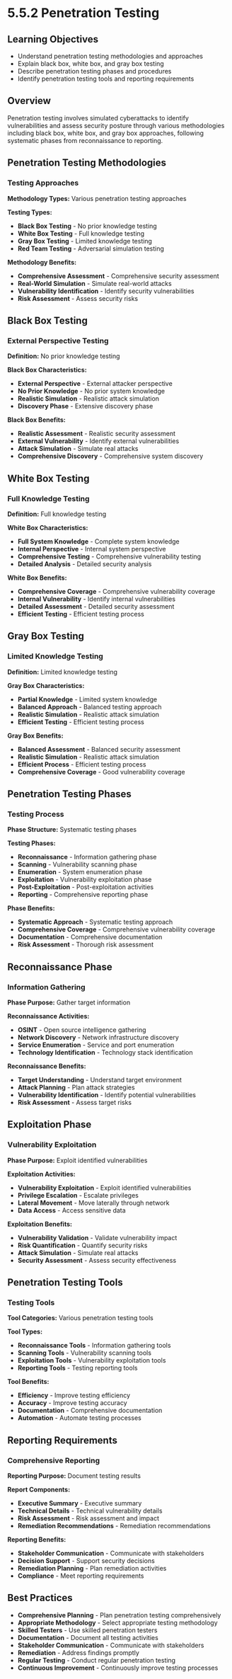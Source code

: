 # 5.5.2 Penetration Testing

## Learning Objectives
- Understand penetration testing methodologies and approaches
- Explain black box, white box, and gray box testing
- Describe penetration testing phases and procedures
- Identify penetration testing tools and reporting requirements

## Overview
Penetration testing involves simulated cyberattacks to identify vulnerabilities and assess security posture through various methodologies including black box, white box, and gray box approaches, following systematic phases from reconnaissance to reporting.

## Penetration Testing Methodologies

### Testing Approaches
**Methodology Types:** Various penetration testing approaches

**Testing Types:**
- **Black Box Testing** - No prior knowledge testing
- **White Box Testing** - Full knowledge testing
- **Gray Box Testing** - Limited knowledge testing
- **Red Team Testing** - Adversarial simulation testing

**Methodology Benefits:**
- **Comprehensive Assessment** - Comprehensive security assessment
- **Real-World Simulation** - Simulate real-world attacks
- **Vulnerability Identification** - Identify security vulnerabilities
- **Risk Assessment** - Assess security risks

## Black Box Testing

### External Perspective Testing
**Definition:** No prior knowledge testing

**Black Box Characteristics:**
- **External Perspective** - External attacker perspective
- **No Prior Knowledge** - No prior system knowledge
- **Realistic Simulation** - Realistic attack simulation
- **Discovery Phase** - Extensive discovery phase

**Black Box Benefits:**
- **Realistic Assessment** - Realistic security assessment
- **External Vulnerability** - Identify external vulnerabilities
- **Attack Simulation** - Simulate real attacks
- **Comprehensive Discovery** - Comprehensive system discovery

## White Box Testing

### Full Knowledge Testing
**Definition:** Full knowledge testing

**White Box Characteristics:**
- **Full System Knowledge** - Complete system knowledge
- **Internal Perspective** - Internal system perspective
- **Comprehensive Testing** - Comprehensive vulnerability testing
- **Detailed Analysis** - Detailed security analysis

**White Box Benefits:**
- **Comprehensive Coverage** - Comprehensive vulnerability coverage
- **Internal Vulnerability** - Identify internal vulnerabilities
- **Detailed Assessment** - Detailed security assessment
- **Efficient Testing** - Efficient testing process

## Gray Box Testing

### Limited Knowledge Testing
**Definition:** Limited knowledge testing

**Gray Box Characteristics:**
- **Partial Knowledge** - Limited system knowledge
- **Balanced Approach** - Balanced testing approach
- **Realistic Simulation** - Realistic attack simulation
- **Efficient Testing** - Efficient testing process

**Gray Box Benefits:**
- **Balanced Assessment** - Balanced security assessment
- **Realistic Simulation** - Realistic attack simulation
- **Efficient Process** - Efficient testing process
- **Comprehensive Coverage** - Good vulnerability coverage

## Penetration Testing Phases

### Testing Process
**Phase Structure:** Systematic testing phases

**Testing Phases:**
- **Reconnaissance** - Information gathering phase
- **Scanning** - Vulnerability scanning phase
- **Enumeration** - System enumeration phase
- **Exploitation** - Vulnerability exploitation phase
- **Post-Exploitation** - Post-exploitation activities
- **Reporting** - Comprehensive reporting phase

**Phase Benefits:**
- **Systematic Approach** - Systematic testing approach
- **Comprehensive Coverage** - Comprehensive vulnerability coverage
- **Documentation** - Comprehensive documentation
- **Risk Assessment** - Thorough risk assessment

## Reconnaissance Phase

### Information Gathering
**Phase Purpose:** Gather target information

**Reconnaissance Activities:**
- **OSINT** - Open source intelligence gathering
- **Network Discovery** - Network infrastructure discovery
- **Service Enumeration** - Service and port enumeration
- **Technology Identification** - Technology stack identification

**Reconnaissance Benefits:**
- **Target Understanding** - Understand target environment
- **Attack Planning** - Plan attack strategies
- **Vulnerability Identification** - Identify potential vulnerabilities
- **Risk Assessment** - Assess target risks

## Exploitation Phase

### Vulnerability Exploitation
**Phase Purpose:** Exploit identified vulnerabilities

**Exploitation Activities:**
- **Vulnerability Exploitation** - Exploit identified vulnerabilities
- **Privilege Escalation** - Escalate privileges
- **Lateral Movement** - Move laterally through network
- **Data Access** - Access sensitive data

**Exploitation Benefits:**
- **Vulnerability Validation** - Validate vulnerability impact
- **Risk Quantification** - Quantify security risks
- **Attack Simulation** - Simulate real attacks
- **Security Assessment** - Assess security effectiveness

## Penetration Testing Tools

### Testing Tools
**Tool Categories:** Various penetration testing tools

**Tool Types:**
- **Reconnaissance Tools** - Information gathering tools
- **Scanning Tools** - Vulnerability scanning tools
- **Exploitation Tools** - Vulnerability exploitation tools
- **Reporting Tools** - Testing reporting tools

**Tool Benefits:**
- **Efficiency** - Improve testing efficiency
- **Accuracy** - Improve testing accuracy
- **Documentation** - Comprehensive documentation
- **Automation** - Automate testing processes

## Reporting Requirements

### Comprehensive Reporting
**Reporting Purpose:** Document testing results

**Report Components:**
- **Executive Summary** - Executive summary
- **Technical Details** - Technical vulnerability details
- **Risk Assessment** - Risk assessment and impact
- **Remediation Recommendations** - Remediation recommendations

**Reporting Benefits:**
- **Stakeholder Communication** - Communicate with stakeholders
- **Decision Support** - Support security decisions
- **Remediation Planning** - Plan remediation activities
- **Compliance** - Meet reporting requirements

## Best Practices
- **Comprehensive Planning** - Plan penetration testing comprehensively
- **Appropriate Methodology** - Select appropriate testing methodology
- **Skilled Testers** - Use skilled penetration testers
- **Documentation** - Document all testing activities
- **Stakeholder Communication** - Communicate with stakeholders
- **Remediation** - Address findings promptly
- **Regular Testing** - Conduct regular penetration testing
- **Continuous Improvement** - Continuously improve testing processes
